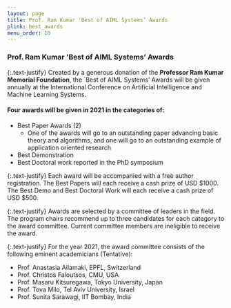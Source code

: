 ```yaml
---
layout: page
title: Prof. Ram Kumar 'Best of AIML Systems’ Awards
plink: best_awards
menu_order: 10
---
```


### Prof. Ram Kumar 'Best of AIML Systems’ Awards

{:.text-justify}
Created by a generous donation of the __Professor Ram Kumar Memorial Foundation__, the
`Best of AIML Systems’ Awards will be given annually at the International Conference on
Artificial Intelligence and Machine Learning Systems.


#### Four awards will be given in 2021 in the categories of:
* Best Paper Awards (2)
    * One of the awards will go to an outstanding paper advancing basic theory
        and algorithms, and one will go to an outstanding example of application
        oriented research
* Best Demonstration
* Best Doctoral work reported in the PhD symposium

{:.text-justify}
Each award will be accompanied with a free author registration. The Best Papers will
each receive a cash prize of USD $1000. The Best Demo and Best Doctoral Work will
each receive a cash prize of USD $500.

{:.text-justify}
Awards are selected by a committee of leaders in the field. The program chairs
recommend up to three candidates for each category to the award committee. Current
committee members are ineligible to receive the award.

{:.text-justify}
For the year 2021, the award committee consists of the following eminent
academicians (Tentative):

* Prof. Anastasia Ailamaki, EPFL, Switzerland
* Prof. Christos Faloutsos, CMU, USA
* Prof. Masaru Kitsuregawa, Tokyo University, Japan
* Prof. Tova Milo, Tel Aviv University, Israel
* Prof. Sunita Sarawagi, IIT Bombay, India
